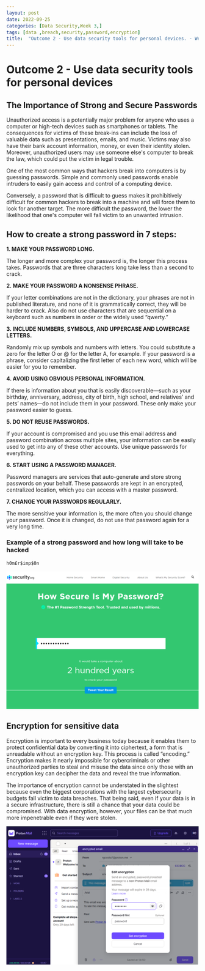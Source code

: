 ```yaml
---
layout: post
date: 2022-09-25
categories: [Data Security,Week 3,]
tags: [data ,breach,security,password,encryption]
title:  "Outcome 2 - Use data security tools for personal devices. - Week 3"
---
```



# **Outcome 2 - Use data security tools for personal devices**

## The Importance of Strong and Secure Passwords


Unauthorized access is a potentially major problem for anyone who uses a computer or high-tech devices such as smartphones or tablets. The consequences for victims of these break-ins can include the loss of valuable data such as presentations, emails, and music. Victims may also have their bank account information, money, or even their identity stolen. Moreover, unauthorized users may use someone else's computer to break the law, which could put the victim in legal trouble.

One of the most common ways that hackers break into computers is by guessing passwords. Simple and commonly used passwords enable intruders to easily gain access and control of a computing device.

Conversely, a password that is difficult to guess makes it prohibitively difficult for common hackers to break into a machine and will force them to look for another target. The more difficult the password, the lower the likelihood that one's computer will fall victim to an unwanted intrusion.


## How to create a strong password in 7 steps:

**1. MAKE YOUR PASSWORD LONG.**

The longer and more complex your password is, the longer this process takes. Passwords that are three characters long take less than a second to crack.


**2. MAKE YOUR PASSWORD A NONSENSE PHRASE.**

If your letter combinations are not in the dictionary, your phrases are not in published literature, and none of it is grammatically correct, they will be harder to crack. Also do not use characters that are sequential on a keyboard such as numbers in order or the widely used “qwerty.”


**3. INCLUDE NUMBERS, SYMBOLS, AND UPPERCASE AND LOWERCASE LETTERS.**

Randomly mix up symbols and numbers with letters. You could substitute a zero for the letter O or @ for the letter A, for example. If your password is a phrase, consider capitalizing the first letter of each new word, which will be easier for you to remember.


**4. AVOID USING OBVIOUS PERSONAL INFORMATION.**

If there is information about you that is easily discoverable—such as your birthday, anniversary, address, city of birth, high school, and relatives’ and pets’ names—do not include them in your password. These only make your password easier to guess. 


**5. DO NOT REUSE PASSWORDS.**

If your account is compromised and you use this email address and password combination across multiple sites, your information can be easily used to get into any of these other accounts. Use unique passwords for everything.


**6. START USING A PASSWORD MANAGER.**

Password managers are services that auto-generate and store strong passwords on your behalf. These passwords are kept in an encrypted, centralized location, which you can access with a master password. 


**7. CHANGE YOUR PASSWORDS REGULARLY.**

The more sensitive your information is, the more often you should change your password. Once it is changed, do not use that password again for a very long time.



### Example of a strong password and how long will take to be hacked

```
h0m£r$imp$0n
```
![alt text](https://github.com/rgcosta7/rgcosta7.github.io/blob/main/img/password_crack.png?raw=true "How Secure Is My Password?")


## Encryption for sensitive data

Encryption is important to every business today because it enables them to protect confidential data by converting it into ciphertext, a form that is unreadable without an encryption key. This process is called “encoding.” Encryption makes it nearly impossible for cybercriminals or other unauthorized parties to steal and misuse the data since only those with an encryption key can decipher the data and reveal the true information.

The importance of encryption cannot be understated in the slightest because even the biggest corporations with the largest cybersecurity budgets fall victim to data breaches. That being said, even if your data is in a secure infrastructure, there is still a chance that your data could be compromised. With data encryption, however, your files can be that much more impenetrable even if they were stolen.


![alt text](https://github.com/rgcosta7/rgcosta7.github.io/blob/main/img/proton_email.png?raw=true "Example of a encrypted email")
